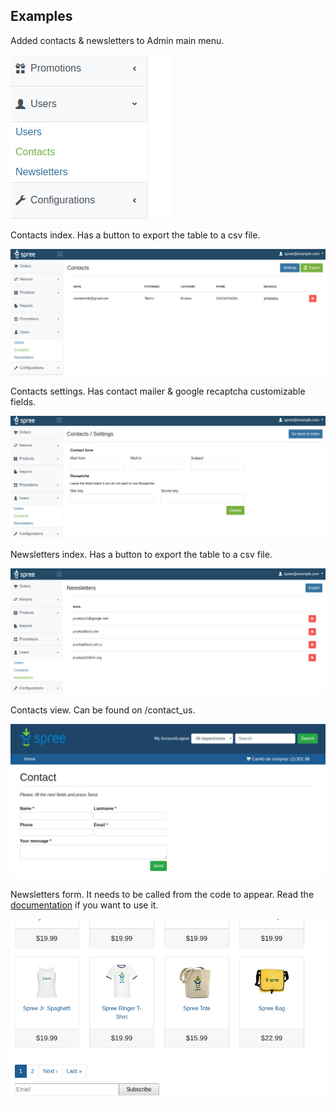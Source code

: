 ## Examples

Added contacts & newsletters to Admin main menu.

![Sidebar modification (Admin)](images/Admin_sidebar.png?raw=true "Sidebar modification (Admin)")  

Contacts index. Has a button to export the table to a csv file.

![Module contacts (Admin)](images/Admin_contacts.png?raw=true "Module contacts (Admin)")  

Contacts settings. Has contact mailer & google recaptcha customizable fields. 

![Contact settings (Admin)](images/Admin_settings.png?raw=true "Contact settings (Admin)")  

Newsletters index. Has a button to export the table to a csv file.

![Module newsletters (Admin)](images/Admin_newsletters.png?raw=true "Module newsletters (Admin)")  

Contacts view. Can be found on /contact_us.

![Module contacts (Front)](images/Front_contacts.png?raw=true "Module contacts (Front)")  

Newsletters form. It needs to be called from the code to appear. Read the [documentation](DOCUMENTATION.md) if you want to use it.

![Module newsletters (Front)](images/Front_newsletters.png?raw=true "Module newsletters (Front)")
